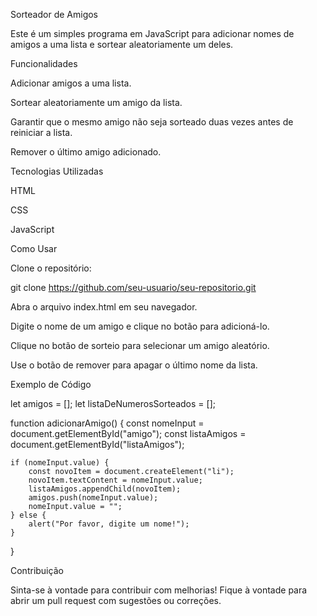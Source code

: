 Sorteador de Amigos

Este é um simples programa em JavaScript para adicionar nomes de amigos a uma lista e sortear aleatoriamente um deles.

Funcionalidades

Adicionar amigos a uma lista.

Sortear aleatoriamente um amigo da lista.

Garantir que o mesmo amigo não seja sorteado duas vezes antes de reiniciar a lista.

Remover o último amigo adicionado.

Tecnologias Utilizadas

HTML

CSS

JavaScript

Como Usar

Clone o repositório:

git clone https://github.com/seu-usuario/seu-repositorio.git

Abra o arquivo index.html em seu navegador.

Digite o nome de um amigo e clique no botão para adicioná-lo.

Clique no botão de sorteio para selecionar um amigo aleatório.

Use o botão de remover para apagar o último nome da lista.

Exemplo de Código

let amigos = [];
let listaDeNumerosSorteados = [];

function adicionarAmigo() {
    const nomeInput = document.getElementById("amigo");
    const listaAmigos = document.getElementById("listaAmigos");
  
    if (nomeInput.value) {
        const novoItem = document.createElement("li");
        novoItem.textContent = nomeInput.value;
        listaAmigos.appendChild(novoItem);
        amigos.push(nomeInput.value);
        nomeInput.value = "";
    } else {
        alert("Por favor, digite um nome!");
    }
}

Contribuição

Sinta-se à vontade para contribuir com melhorias! Fique à vontade para abrir um pull request com sugestões ou correções.
